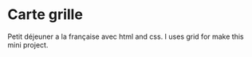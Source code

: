 # Carte grille
Petit déjeuner a la française avec html and css. I uses grid for make this mini project. 


